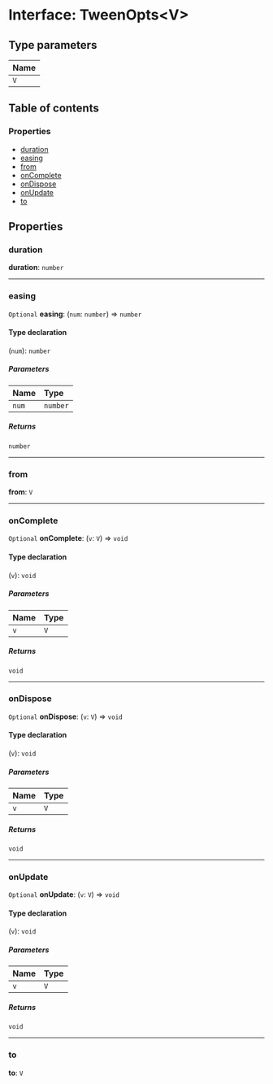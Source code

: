 # Interface: TweenOpts\<V>

## Type parameters

| Name |
| :------ |
| `V` |

## Table of contents

### Properties

* [duration](/auto-docs/fixed-layout-editor/interfaces/TweenOpts.md#duration)
* [easing](/auto-docs/fixed-layout-editor/interfaces/TweenOpts.md#easing)
* [from](/auto-docs/fixed-layout-editor/interfaces/TweenOpts.md#from)
* [onComplete](/auto-docs/fixed-layout-editor/interfaces/TweenOpts.md#oncomplete)
* [onDispose](/auto-docs/fixed-layout-editor/interfaces/TweenOpts.md#ondispose)
* [onUpdate](/auto-docs/fixed-layout-editor/interfaces/TweenOpts.md#onupdate)
* [to](/auto-docs/fixed-layout-editor/interfaces/TweenOpts.md#to)

## Properties

### duration

**duration**: `number`

***

### easing

`Optional` **easing**: (`num`: `number`) => `number`

#### Type declaration

(`num`): `number`

##### Parameters

| Name | Type |
| :------ | :------ |
| `num` | `number` |

##### Returns

`number`

***

### from

**from**: `V`

***

### onComplete

`Optional` **onComplete**: (`v`: `V`) => `void`

#### Type declaration

(`v`): `void`

##### Parameters

| Name | Type |
| :------ | :------ |
| `v` | `V` |

##### Returns

`void`

***

### onDispose

`Optional` **onDispose**: (`v`: `V`) => `void`

#### Type declaration

(`v`): `void`

##### Parameters

| Name | Type |
| :------ | :------ |
| `v` | `V` |

##### Returns

`void`

***

### onUpdate

`Optional` **onUpdate**: (`v`: `V`) => `void`

#### Type declaration

(`v`): `void`

##### Parameters

| Name | Type |
| :------ | :------ |
| `v` | `V` |

##### Returns

`void`

***

### to

**to**: `V`
